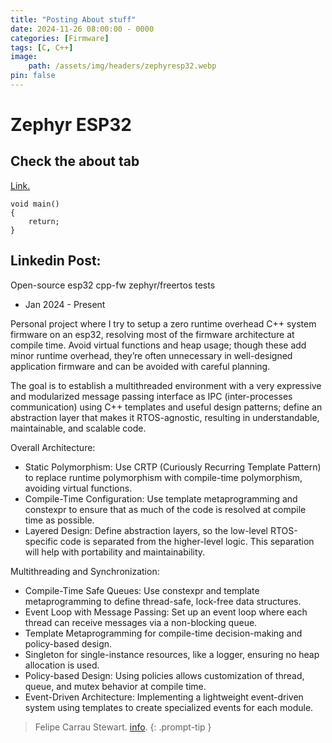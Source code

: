 ```yaml
---
title: "Posting About stuff"
date: 2024-11-26 08:00:00 - 0000
categories: [Firmware]
tags: [C, C++]
image:
    path: /assets/img/headers/zephyresp32.webp
pin: false
---
```


# Zephyr ESP32
## Check the about tab
[Link.](https://fcarraustewart.github.io/about)

```
void main()
{
    return;
}
```
## Linkedin Post:
Open-source esp32 cpp-fw zephyr/freertos tests

- Jan 2024 - Present
  
Personal project where I try to setup a zero runtime overhead C++ system firmware on an esp32, resolving most of the firmware architecture at compile time. Avoid virtual functions and heap usage; though these add minor runtime overhead, they’re often unnecessary in well-designed application firmware and can be avoided with careful planning.

The goal is to establish a multithreaded environment with a very expressive and modularized message passing interface as IPC (inter-processes communication) using C++ templates and useful design patterns; define an abstraction layer that makes it RTOS-agnostic, resulting in understandable, maintainable, and scalable code.

Overall Architecture:

- Static Polymorphism: Use CRTP (Curiously Recurring Template Pattern) to replace runtime polymorphism with compile-time polymorphism, avoiding virtual functions.
- Compile-Time Configuration: Use template metaprogramming and constexpr to ensure that as much of the code is resolved at compile time as possible.
- Layered Design: Define abstraction layers, so the low-level RTOS-specific code is separated from the higher-level logic. This separation will help with portability and maintainability.

 Multithreading and Synchronization:

- Compile-Time Safe Queues: Use constexpr and template metaprogramming to define thread-safe, lock-free data structures.
- Event Loop with Message Passing: Set up an event loop where each thread can receive messages via a non-blocking queue. 
- Template Metaprogramming for compile-time decision-making and policy-based design. 
- Singleton for single-instance resources, like a logger, ensuring no heap allocation is used.
- Policy-based Design: Using policies allows customization of thread, queue, and mutex behavior at compile time.
- Event-Driven Architecture: Implementing a lightweight event-driven system using templates to create specialized events for each module.

> Felipe Carrau Stewart. [info](https://fcarraustewart.github.io/about).
{: .prompt-tip }

